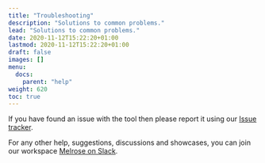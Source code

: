 ```yaml
---
title: "Troubleshooting"
description: "Solutions to common problems."
lead: "Solutions to common problems."
date: 2020-11-12T15:22:20+01:00
lastmod: 2020-11-12T15:22:20+01:00
draft: false
images: []
menu: 
  docs:
    parent: "help"
weight: 620
toc: true
---
```


If you have found an issue with the tool then please report it using our [Issue tracker](https://github.com/emicklei/melrose/issues).

For any other help, suggestions, discussions and showcases, you can join our workspace [Melrose on Slack](https://melrose-midi.slack.com/).